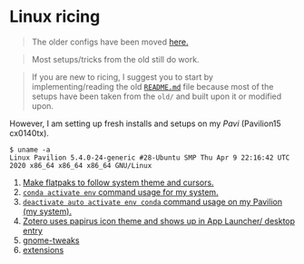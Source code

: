 # Linux ricing

> The older configs have been moved [here.](https://github.com/devprabal/rice/blob/master/old/ubuntu%2019.10/README.md)

> Most setups/tricks from the old still do work.

> If you are new to ricing, I suggest you to start by implementing/reading the old [`README.md`](https://github.com/devprabal/rice/blob/master/old/ubuntu%2019.10/README.md) file because most of the setups have been taken from the `old/` and built upon it or modified upon.

However, I am setting up fresh installs and setups on my *Pavi* (Pavilion15 cx0140tx).

```
$ uname -a
Linux Pavilion 5.4.0-24-generic #28-Ubuntu SMP Thu Apr 9 22:16:42 UTC 2020 x86_64 x86_64 x86_64 GNU/Linux
```

1. [Make flatpaks to follow system theme and cursors.](flatpak%20override%20theme.md)
2. [`conda activate env` command usage for my system.](conda_usage.md)
3. [`deactivate auto activate env conda` command usage on my Pavilion (my system).](conda%20auto%20activate%20base%20false%20command.md)
4. [Zotero uses papirus icon theme and shows up in App Launcher/ desktop entry](zotero_setup.md)
5. [gnome-tweaks](tweaks.md)
6. [extensions](shell-extensions.md)

